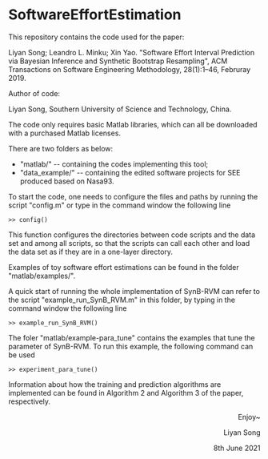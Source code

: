 # SoftwareEffortEstimation
This repository contains the code used for the paper:

Liyan Song; Leandro L. Minku; Xin Yao. "Software Effort Interval Prediction via Bayesian Inference and Synthetic Bootstrap Resampling", ACM Transactions on Software Engineering Methodology, 28(1):1–46, Februray 2019.

Author of code:

Liyan Song, Southern University of Science and Technology, China.


The code only requires basic Matlab libraries, which can all be downloaded with a purchased Matlab licenses.

There are two folders as below:
  * "matlab/" -- containing the codes implementing this tool;
  * "data_example/" -- containing the edited software projects for SEE produced based on Nasa93.

To start the code, one needs to configure the files and paths by running the script "config.m" or type in the command window the following line

    >> config()

This function configures the directories between code scripts and the data set and among all scripts, so that the scripts can call each other and load the data set as if they are in a one-layer directory.


Examples of toy software effort estimations can be found in the folder "matlab/examples/".

A quick start of running the whole implementation of SynB-RVM can refer to the script "example_run_SynB_RVM.m" in this folder, by typing in the command window the following line

    >> example_run_SynB_RVM()

The foler "matlab/example-para_tune" contains the examples that tune the parameter of SynB-RVM. To run this example, the following command can be used
    
    >> experiment_para_tune()


Information about how the training and prediction algorithms are implemented can be found in Algorithm 2 and Algorithm 3 of the paper, respectively.


<p align="right">Enjoy~</p>

<p align="right">Liyan Song</p>

<p align="right">8th June 2021</p>



